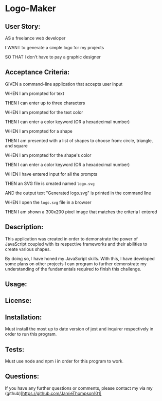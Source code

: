 # Logo-Maker

## User Story:

AS a freelance web developer

I WANT to generate a simple logo for my projects

SO THAT I don't have to pay a graphic designer

## Acceptance Criteria:

GIVEN a command-line application that accepts user input

WHEN I am prompted for text

THEN I can enter up to three characters

WHEN I am prompted for the text color

THEN I can enter a color keyword (OR a hexadecimal number)

WHEN I am prompted for a shape

THEN I am presented with a list of shapes to choose from: circle, triangle, and square

WHEN I am prompted for the shape's color

THEN I can enter a color keyword (OR a hexadecimal number)

WHEN I have entered input for all the prompts

THEN an SVG file is created named `logo.svg`

AND the output text "Generated logo.svg" is printed in the command line

WHEN I open the `logo.svg` file in a browser

THEN I am shown a 300x200 pixel image that matches the criteria I entered

## Description:

This application was created in order to demonstrate the power of JavaScript coupled with its respective frameworks and their abilities to create various shapes.

By doing so, I have honed my JavaScript skills. With this, I have developed some plans on other projects I can program to further demonstrate my understanding of the fundamentals required to finish this challenge.

## Usage:

## License:

## Installation:

Must install the most up to date version of jest and inquirer respectively in order to run this program.

## Tests:

Must use node and npm i in order for this program to work.

## Questions:

If you have any further questions or comments, please contact my via my (github)[https://github.com/JamieThompson101]
